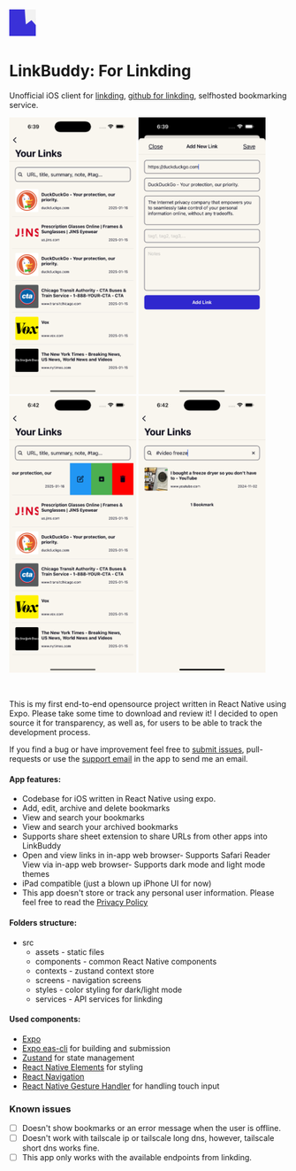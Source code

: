 # ![](/assets/favicon.png) 
# LinkBuddy: For Linkding

Unofficial iOS client for [linkding](https://linkding.link), [github for linkding](https://github.com/sissbruecker/linkding), selfhosted bookmarking service. 

<!-- ![](/assets/screenshots/2025-01-16%2018-09-38%20High%20Res%20Screenshot.png) -->

 <img height="500px" src="./assets/screenshots/2025-01-16 19-39-37 High Res Screenshot.png" /> <img height="500px" src="./assets/screenshots/2025-01-16 19-39-02 High Res Screenshot.png" /> <img height="500px" src="./assets/screenshots/2025-01-16 19-42-08 High Res Screenshot.png" /> <img height="500px" src="./assets/screenshots/2025-01-16 19-42-52 High Res Screenshot.png" />

<br />

This is my first end-to-end opensource project written in React Native using Expo. Please take some time to download and review it! I decided to open source it for transparency, as well as, for users to be able to track the development process.

If you find a bug or have improvement feel free to [submit issues](https://github.com/peterto/LinkBuddy/issues), pull-requests or use the [support email](mailto:linkbuddyapp@gmail.com) in the app to send me an email.

#### App features:
- Codebase for iOS written in React Native using expo.
- Add, edit, archive and delete bookmarks
- View and search your bookmarks
- View and search your archived bookmarks
- Supports share sheet extension to share URLs from other apps into LinkBuddy
- Open and view links in in-app web browser- Supports Safari Reader View via in-app web browser- Supports dark mode and light mode themes
- iPad compatible (just a blown up iPhone UI for now)
- This app doesn't store or track any personal user information. Please feel free to read the [Privacy Policy](https://github.com/peterto/LinkBuddy/wiki/Privacy-Policy)

#### Folders structure:
- src
    - assets - static files
    - components - common React Native components
    - contexts - zustand context store
    - screens - navigation screens
    - styles - color styling for dark/light mode
    - services - API services for linkding

#### Used components:
- [Expo](https://expo.dev)
- [Expo eas-cli](https://docs.expo.dev/eas/) for building and submission
- [Zustand](https://github.com/pmndrs/zustand) for state management
- [React Native Elements](https://reactnativeelements.com/) for styling
- [React Navigation](https://reactnavigation.org/)
- [React Native Gesture Handler](https://www.npmjs.com/package/react-native-gesture-handler) for handling touch input


### Known issues

- [ ] Doesn't show bookmarks or an error message when the user is offline.
- [ ] Doesn't work with tailscale ip or tailscale long dns, however, tailscale short dns works fine.
- [ ] This app only works with the available endpoints from linkding.

